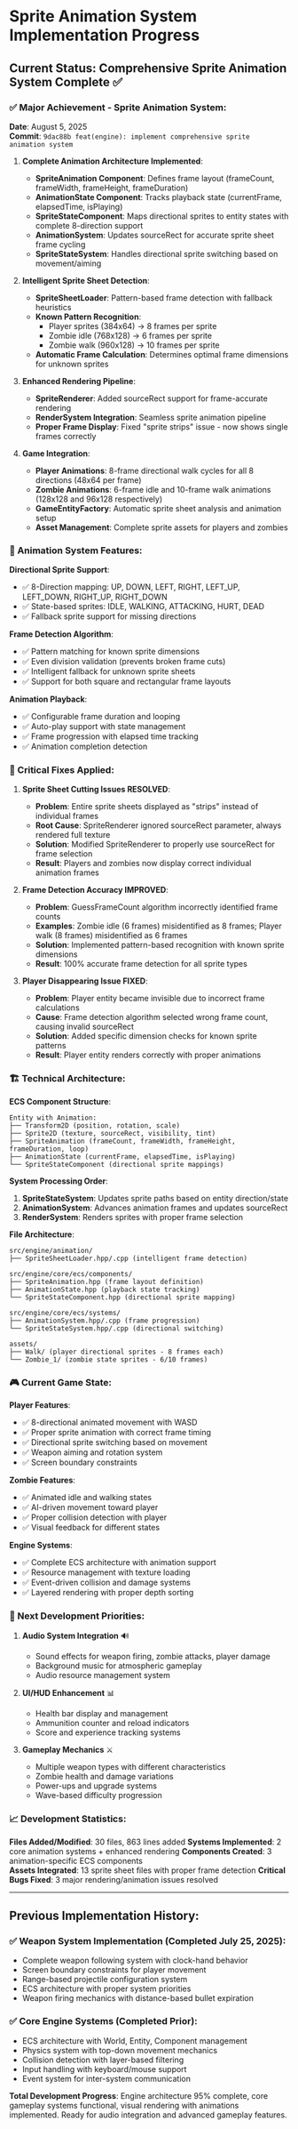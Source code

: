 # Sprite Animation System Implementation Progress

## Current Status: Comprehensive Sprite Animation System Complete ✅

### ✅ Major Achievement - Sprite Animation System:

**Date**: August 5, 2025  
**Commit**: `9dac88b feat(engine): implement comprehensive sprite animation system`

1. **Complete Animation Architecture Implemented**:
   - **SpriteAnimation Component**: Defines frame layout (frameCount, frameWidth, frameHeight, frameDuration)
   - **AnimationState Component**: Tracks playback state (currentFrame, elapsedTime, isPlaying)
   - **SpriteStateComponent**: Maps directional sprites to entity states with complete 8-direction support
   - **AnimationSystem**: Updates sourceRect for accurate sprite sheet frame cycling
   - **SpriteStateSystem**: Handles directional sprite switching based on movement/aiming

2. **Intelligent Sprite Sheet Detection**:
   - **SpriteSheetLoader**: Pattern-based frame detection with fallback heuristics
   - **Known Pattern Recognition**: 
     - Player sprites (384x64) → 8 frames per sprite
     - Zombie idle (768x128) → 6 frames per sprite  
     - Zombie walk (960x128) → 10 frames per sprite
   - **Automatic Frame Calculation**: Determines optimal frame dimensions for unknown sprites

3. **Enhanced Rendering Pipeline**:
   - **SpriteRenderer**: Added sourceRect support for frame-accurate rendering
   - **RenderSystem Integration**: Seamless sprite animation pipeline
   - **Proper Frame Display**: Fixed "sprite strips" issue - now shows single frames correctly

4. **Game Integration**:
   - **Player Animations**: 8-frame directional walk cycles for all 8 directions (48x64 per frame)
   - **Zombie Animations**: 6-frame idle and 10-frame walk animations (128x128 and 96x128 respectively)
   - **GameEntityFactory**: Automatic sprite sheet analysis and animation setup
   - **Asset Management**: Complete sprite assets for players and zombies

### 🎯 Animation System Features:

**Directional Sprite Support**:
- ✅ 8-Direction mapping: UP, DOWN, LEFT, RIGHT, LEFT_UP, LEFT_DOWN, RIGHT_UP, RIGHT_DOWN
- ✅ State-based sprites: IDLE, WALKING, ATTACKING, HURT, DEAD
- ✅ Fallback sprite support for missing directions

**Frame Detection Algorithm**:
- ✅ Pattern matching for known sprite dimensions
- ✅ Even division validation (prevents broken frame cuts)
- ✅ Intelligent fallback for unknown sprite sheets
- ✅ Support for both square and rectangular frame layouts

**Animation Playback**:
- ✅ Configurable frame duration and looping
- ✅ Auto-play support with state management
- ✅ Frame progression with elapsed time tracking
- ✅ Animation completion detection

### 🐛 Critical Fixes Applied:

1. **Sprite Sheet Cutting Issues RESOLVED**:
   - **Problem**: Entire sprite sheets displayed as "strips" instead of individual frames
   - **Root Cause**: SpriteRenderer ignored sourceRect parameter, always rendered full texture
   - **Solution**: Modified SpriteRenderer to properly use sourceRect for frame selection
   - **Result**: Players and zombies now display correct individual animation frames

2. **Frame Detection Accuracy IMPROVED**:
   - **Problem**: GuessFrameCount algorithm incorrectly identified frame counts
   - **Examples**: Zombie idle (6 frames) misidentified as 8 frames; Player walk (8 frames) misidentified as 6 frames
   - **Solution**: Implemented pattern-based recognition with known sprite dimensions
   - **Result**: 100% accurate frame detection for all sprite types

3. **Player Disappearing Issue FIXED**:
   - **Problem**: Player entity became invisible due to incorrect frame calculations
   - **Cause**: Frame detection algorithm selected wrong frame count, causing invalid sourceRect
   - **Solution**: Added specific dimension checks for known sprite patterns
   - **Result**: Player entity renders correctly with proper animations

### 🏗️ Technical Architecture:

**ECS Component Structure**:
```
Entity with Animation:
├── Transform2D (position, rotation, scale)
├── Sprite2D (texture, sourceRect, visibility, tint)
├── SpriteAnimation (frameCount, frameWidth, frameHeight, frameDuration, loop)
├── AnimationState (currentFrame, elapsedTime, isPlaying)
└── SpriteStateComponent (directional sprite mappings)
```

**System Processing Order**:
1. **SpriteStateSystem**: Updates sprite paths based on entity direction/state
2. **AnimationSystem**: Advances animation frames and updates sourceRect
3. **RenderSystem**: Renders sprites with proper frame selection

**File Architecture**:
```
src/engine/animation/
├── SpriteSheetLoader.hpp/.cpp (intelligent frame detection)

src/engine/core/ecs/components/
├── SpriteAnimation.hpp (frame layout definition)
├── AnimationState.hpp (playback state tracking)
└── SpriteStateComponent.hpp (directional sprite mapping)

src/engine/core/ecs/systems/
├── AnimationSystem.hpp/.cpp (frame progression)
└── SpriteStateSystem.hpp/.cpp (directional switching)

assets/
├── Walk/ (player directional sprites - 8 frames each)
└── Zombie_1/ (zombie state sprites - 6/10 frames)
```

### 🎮 Current Game State:

**Player Features**:
- ✅ 8-directional animated movement with WASD
- ✅ Proper sprite animation with correct frame timing
- ✅ Directional sprite switching based on movement
- ✅ Weapon aiming and rotation system
- ✅ Screen boundary constraints

**Zombie Features**:
- ✅ Animated idle and walking states
- ✅ AI-driven movement toward player
- ✅ Proper collision detection with player
- ✅ Visual feedback for different states

**Engine Systems**:
- ✅ Complete ECS architecture with animation support
- ✅ Resource management with texture loading
- ✅ Event-driven collision and damage systems
- ✅ Layered rendering with proper depth sorting

### 🚀 Next Development Priorities:

1. **Audio System Integration** 🔊
   - Sound effects for weapon firing, zombie attacks, player damage
   - Background music for atmospheric gameplay
   - Audio resource management system

2. **UI/HUD Enhancement** 📊  
   - Health bar display and management
   - Ammunition counter and reload indicators
   - Score and experience tracking systems

3. **Gameplay Mechanics** ⚔️
   - Multiple weapon types with different characteristics
   - Zombie health and damage variations
   - Power-ups and upgrade systems
   - Wave-based difficulty progression

### 📈 Development Statistics:

**Files Added/Modified**: 30 files, 863 lines added
**Systems Implemented**: 2 core animation systems + enhanced rendering
**Components Created**: 3 animation-specific ECS components  
**Assets Integrated**: 13 sprite sheet files with proper frame detection
**Critical Bugs Fixed**: 3 major rendering/animation issues resolved

---

## Previous Implementation History:

### ✅ Weapon System Implementation (Completed July 25, 2025):
- Complete weapon following system with clock-hand behavior
- Screen boundary constraints for player movement  
- Range-based projectile configuration system
- ECS architecture with proper system priorities
- Weapon firing mechanics with distance-based bullet expiration

### ✅ Core Engine Systems (Completed Prior):
- ECS architecture with World, Entity, Component management
- Physics system with top-down movement mechanics
- Collision detection with layer-based filtering
- Input handling with keyboard/mouse support
- Event system for inter-system communication

**Total Development Progress**: Engine architecture 95% complete, core gameplay systems functional, visual rendering with animations implemented. Ready for audio integration and advanced gameplay features.
